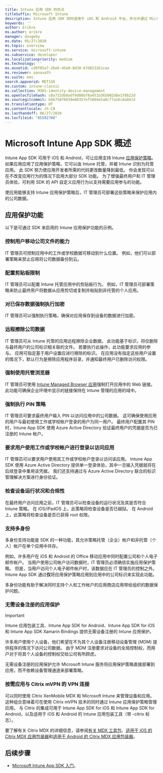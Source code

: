 ```yaml
---
title: Intune 应用 SDK 的优点
titleSuffix: Microsoft Intune
description: Intune 应用 SDK 同时适用于 iOS 和 Android 平台，并允许通过 Microsoft Intune 使用移动应用管理功能。
keywords: ''
author: Erikre
ms.author: erikre
manager: dougeby
ms.date: 05/27/2020
ms.topic: overview
ms.service: microsoft-intune
ms.subservice: developer
ms.localizationpriority: medium
ms.technology: ''
ms.assetid: cd9f05e7-26e6-45e0-8d38-67d8232b1cae
ms.reviewer: aanavath
ms.suite: ems
search.appverid: MET150
ms.custom: intune-classic
ms.collection: M365-identity-device-management
ms.openlocfilehash: c0a732db0adf9d08bf8a453a365002d8e1f8b22d
ms.sourcegitcommit: b4b75876839e86357ef5804e5a0cf7a16c8a0414
ms.translationtype: HT
ms.contentlocale: zh-CN
ms.lasthandoff: 06/27/2020
ms.locfileid: "85502708"
---
```

# <a name="microsoft-intune-app-sdk-overview"></a>Microsoft Intune App SDK 概述
Intune App SDK 可用于 iOS 和 Android，可让应用支持 Intune [应用保护策略](../apps/app-protection-policy.md)。 如果应用应用了应用保护策略，它可以由 Intune 托管，并被 Intune 识别为托管应用。 此 SDK 努力使应用开发者所需的代码更改数量降到最低。 你会发现可以在不改变应用行为的情况下启用大部分 SDK 功能。 为了增强最终用户和 IT 管理员体验，可利用 SDK 的 API 自定义应用行为以支持需要应用参与的功能。

使应用能够支持 Intune 应用保护策略后，IT 管理员可部署这些策略来保护应用内的公司数据。

## <a name="app-protection-features"></a>应用保护功能

以下是可通过 SDK 来启用的 Intune 应用保护功能的示例。

### <a name="control-users-ability-to-move-corporate-files"></a>控制用户移动公司文件的能力
IT 管理员可控制应用中的工作或学校数据可移动到什么位置。 例如，他们可以部署策略来禁止应用将公司数据备份到云。

### <a name="configure-clipboard-restrictions"></a>配置剪贴板限制
IT 管理员可以配置 Intune 托管应用中的剪贴板行为。 例如，IT 管理员可部署策略来防止最终用户将数据从应用剪切或复制并粘贴到非托管的个人应用。

### <a name="enforce-encryption-on-saved-data"></a>对已保存数据强制执行加密
IT 管理员可以强制执行策略，确保对应用保存到设备的数据进行加密。

### <a name="remotely-wipe-corporate-data"></a>远程擦除公司数据
IT 管理员可从 Intune 托管的应用远程擦除企业数据。 此功能基于标识，将仅删除与最终用户的公司标识相关联的文件。 若要执行此操作，此功能要求应用的参与。 应用可指定基于用户设置应进行擦除的标识。 在应用没有指定这些用户设置的情况下，默认行为是擦除应用程序目录，并通知最终用户已删除访问权限。

### <a name="enforce-the-use-of-a-managed-browser"></a>强制使用托管浏览器
IT 管理员可使用 [Intune Managed Browser 应用](../apps/manage-microsoft-edge.md)强制打开应用中的 Web 链接。 此功能可确保企业环境中显示的链接保持在 Intune 管理的应用的域中。

### <a name="enforce-a-pin-policy"></a>强制执行 PIN 策略
IT 管理员可要求最终用户输入 PIN 以访问应用中的公司数据。 这可确保使用应用的用户与最初使用工作或学校帐户登录的用户为同一用户。 最终用户配置其 PIN 时，Intune App SDK 使用 Azure Active Directory 验证最终用户的凭据是否为已注册的 Intune 帐户。

### <a name="require-users-to-sign-in-with-a-work-or-school-account-for-app-access"></a>要求用户使用工作或学校帐户进行登录以访问应用
IT 管理员可以要求用户使用其工作或学校帐户登录以访问该应用。 Intune App SDK 使用 Azure Active Directory 提供单一登录体验，其中一旦输入凭据就将在后续登录中重用该凭据。 我们还支持通过与 Azure Active Directory 联合的标识管理解决方案进行身份验证。

### <a name="check-device-health-and-compliance"></a>检查设备运行状况和合规性
在最终用户访问应用之前，IT 管理员可以检查设备的运行状况及其是否符合 Intune 策略。 在 iOS/iPadOS 上，此策略将检查设备是否已越狱。 在 Android 上，此策略将检查设备是否已获得 root 权限。

### <a name="support-multi-identity"></a>支持多身份
多身份支持功能是 SDK 的一种功能，其允许策略托管（企业）帐户和非托管（个人）帐户在单个应用中共存。

例如，许多用户在 iOS 和 Android 的 Office 移动应用中同时配置公司和个人电子邮件帐户。 当用户使用公司帐户访问数据时，IT 管理员必须确信实施应用保护策略。 但是，当用户访问个人电子邮件帐户时，该数据应在 IT 管理员的控制之外。 Intune App SDK 通过**仅**将应用保护策略应用到应用中的公司标识来实现此功能。

多身份功能有助于解决同时支持个人和工作帐户的应用商店应用带给组织的数据保护问题。
 
### <a name="app-protection-without-device-enrollment"></a>无需设备注册的应用保护

>[!IMPORTANT]
>Intune 应用包装工具、Intune App SDK for Android、Intune App SDK for iOS 和 Intune App SDK Xamarin Bindings 提供无需设备注册的 Intune 应用保护。

许多用户使用个人设备，他们希望在不为其个人设备注册移动设备管理 (MDM) 提供程序的情况下访问公司数据。 由于 MDM 注册要求对设备的全局控制权，而用户对于将其个人设备的控制权交给公司有所顾虑。

无需设备注册的应用保护允许 Microsoft Intune 服务将应用保护策略直接部署到应用，而不依赖设备管理通道来部署策略。

### <a name="on-demand-application-vpn-connections-with-citrix-mvpn"></a>按需应用与 Citrix mVPN 的 VPN 连接 
可以同时使用 Citrix XenMobile MDX 和 Microsoft Intune 来管理设备和应用。 这种组合意味着可在使用 Citrix mVPN 技术的同时通过 Intune 应用保护策略管理应用。 与 Citrix 的集成可用于 Intune App SDK for iOS 和 Intune App SDK for Android，以及适用于 iOS 和 Android 的 Intune 应用包装工具（带 -citrix 标志）。
 
要了解有关 Citrix MDX 的详细信息，请参阅[有关 MDX 工具包](https://docs.citrix.com/en-us/mdx-toolkit/10/about-mdx-toolkit.html)、[适用于 iOS 的 Citrix MDX 应用包装器](https://docs.citrix.com/en-us/mdx-toolkit/10/xmob-mdx-kit-app-wrap-ios.html)和[适用于 Android 的 Citrix MDX 应用包装器](https://docs.citrix.com/en-us/mdx-toolkit/10/xmob-mdx-kit-app-wrap-android.html)。

## <a name="next-steps"></a>后续步骤

- [Microsoft Intune App SDK 入门](app-sdk-get-started.md)。
